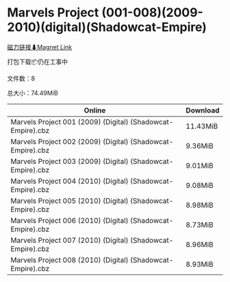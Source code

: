 # Marvels Project (001-008)(2009-2010)(digital)(Shadowcat-Empire)

[磁力链接⬇Magnet Link](magnet:?xt=urn:btih:8481a9e1dc6591f5fc1950b52b93633b47239020&dn=Marvels%20Project%20%28001-008%29%282009-2010%29%28digital%29%28Shadowcat-Empire%29)

打包下载📦仍在工事中

文件数：8

总大小：74.49MiB

Online | Download
--- | ---
Marvels Project 001 (2009) (Digital) (Shadowcat-Empire).cbz | 11.43MiB
Marvels Project 002 (2009) (Digital) (Shadowcat-Empire).cbz | 9.36MiB
Marvels Project 003 (2009) (Digital) (Shadowcat-Empire).cbz | 9.01MiB
Marvels Project 004 (2010) (Digital) (Shadowcat-Empire).cbz | 9.08MiB
Marvels Project 005 (2010) (Digital) (Shadowcat-Empire).cbz | 8.98MiB
Marvels Project 006 (2010) (Digital) (Shadowcat-Empire).cbz | 8.73MiB
Marvels Project 007 (2010) (Digital) (Shadowcat-Empire).cbz | 8.96MiB
Marvels Project 008 (2010) (Digital) (Shadowcat-Empire).cbz | 8.93MiB